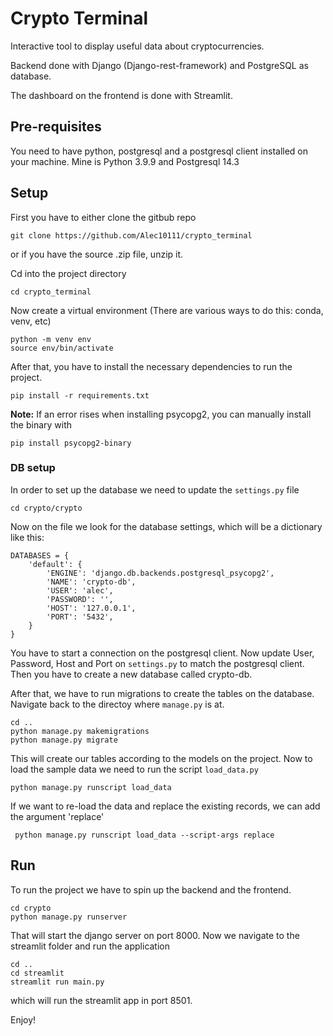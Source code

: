 # Crypto Terminal
Interactive tool to display useful data about cryptocurrencies.

Backend done with Django (Django-rest-framework) and PostgreSQL as database.

The dashboard on the frontend is done with Streamlit.

## Pre-requisites
You need to have python, postgresql and a postgresql client installed on your machine. Mine is Python 3.9.9 and Postgresql 14.3 

## Setup
First you have to either clone the gitbub repo
```console
git clone https://github.com/Alec10111/crypto_terminal
```
or if you have the source .zip file, unzip it.

Cd into the project directory
```console
cd crypto_terminal
```
Now create a virtual environment (There are various ways to do this: conda, venv, etc)
```console
python -m venv env
source env/bin/activate
```
After that, you have to install the necessary dependencies to run the project.
```console
pip install -r requirements.txt
```
**Note:** If an error rises when installing psycopg2, you can manually install the binary with
```console
pip install psycopg2-binary
```
### DB setup
In order to set up the database we need to update the `settings.py` file
```console
cd crypto/crypto
```
Now on the file we look for the database settings, which will be a dictionary like this:
```
DATABASES = {
    'default': {
        'ENGINE': 'django.db.backends.postgresql_psycopg2',
        'NAME': 'crypto-db',
        'USER': 'alec',
        'PASSWORD': '',
        'HOST': '127.0.0.1',
        'PORT': '5432',
    }
}
```
You have to start a connection on the postgresql client.
Now update User, Password, Host and Port on `settings.py` to match the postgresql client.
Then you have to create a new database called crypto-db.

After that, we have to run migrations to create the tables on the database. Navigate back to the directoy where `manage.py` is at.
```console
cd ..
python manage.py makemigrations
python manage.py migrate
```
This will create our tables according to the models on the project.
Now to load the sample data we need to run the script `load_data.py`
```console
python manage.py runscript load_data
```
If we want to re-load the data and replace the existing records, we can add the argument 'replace'
```
 python manage.py runscript load_data --script-args replace
 ```  
## Run
To run the project we have to spin up the backend and the frontend.
```console
cd crypto
python manage.py runserver
```
That will start the django server on port 8000. Now we navigate to the streamlit folder and run the application
```console
cd ..
cd streamlit
streamlit run main.py
```
which will run the streamlit app in port 8501.

Enjoy!